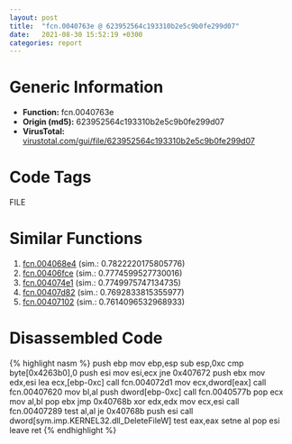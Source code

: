 ```yaml
---
layout: post
title:  "fcn.0040763e @ 623952564c193310b2e5c9b0fe299d07"
date:   2021-08-30 15:52:19 +0300
categories: report
---
```


# Generic Information
- **Function:** fcn.0040763e
- **Origin (md5):** 623952564c193310b2e5c9b0fe299d07
- **VirusTotal:** [virustotal.com/gui/file/623952564c193310b2e5c9b0fe299d07][virustotal_ref]

# Code Tags
<span class="tag" id="FILE">FILE</span>


# Similar Functions

1. [fcn.004068e4][similar_1_ref] (sim.: 0.7822220175805776)
2. [fcn.00406fce][similar_2_ref] (sim.: 0.7774599527730016)
3. [fcn.004074e1][similar_3_ref] (sim.: 0.7749975747134735)
4. [fcn.00407d82][similar_4_ref] (sim.: 0.7692833815355977)
5. [fcn.00407102][similar_5_ref] (sim.: 0.7614096532968933)


# Disassembled Code

{% highlight nasm %}
push ebp
mov ebp,esp
sub esp,0xc
cmp byte[0x4263b0],0
push esi
mov esi,ecx
jne 0x407672
push ebx
mov edx,esi
lea ecx,[ebp-0xc]
call fcn.004072d1
mov ecx,dword[eax]
call fcn.00407620
mov bl,al
push dword[ebp-0xc]
call fcn.0040577b
pop ecx
mov al,bl
pop ebx
jmp 0x40768b
xor edx,edx
mov ecx,esi
call fcn.00407289
test al,al
je 0x40768b
push esi
call dword[sym.imp.KERNEL32.dll_DeleteFileW]
test eax,eax
setne al
pop esi
leave 
ret 
{% endhighlight %}


[similar_1_ref]: /report/fcn.004068e4@470263fe7e7cc115b95cd041d643e3b5
[similar_2_ref]: /report/fcn.00406fce@623952564c193310b2e5c9b0fe299d07
[similar_3_ref]: /report/fcn.004074e1@470263fe7e7cc115b95cd041d643e3b5
[similar_4_ref]: /report/fcn.00407d82@623952564c193310b2e5c9b0fe299d07
[similar_5_ref]: /report/fcn.00407102@73677cb40830e94fbfb5483ff33e40b9
[virustotal_ref]: https://www.virustotal.com/gui/file/623952564c193310b2e5c9b0fe299d07